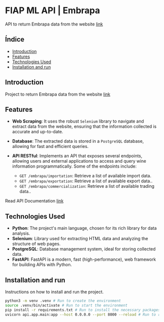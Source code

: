 # FIAP ML API | Embrapa

API to return Embrapa data from the website [link](http://vitibrasil.cnpuv.embrapa.br/index.php)

## Índice

- [Introduction](#introduction)
- [Features](#features)
- [Technologies Used](#technologies-used)
- [Installation and run](#installation-and-run)

## Introduction

Project to return Embrapa data from the website [link](http://vitibrasil.cnpuv.embrapa.br/index.php)

## Features

- **Web Scraping**: It uses the robust `Selenium` library to navigate and extract data from the website, ensuring that the information collected is accurate and up-to-date.
  
- **Database**: The extracted data is stored in a `PostgreSQL` database, allowing for fast and efficient queries.

- **API RESTful**: Implements an API that exposes several endpoints, allowing users and external applications to access and query wine information programmatically. Some of the endpoints include:
  - `GET /embrapa/importation`: Retrieve a list of available import data.
  - `GET /embrapa/exportation`: Retrieve a list of available export data..
  - `GET /embrapa/commercialization`: Retrieve a list of available trading data..

Read API Documentation [link](https://fiap-ml-tech-challenge-stage-1-production.up.railway.app/redoc)
  
## Technologies Used

- **Python**: The project's main language, chosen for its rich library for data analysis.
- **Selenium**: Library used for extracting HTML data and analyzing the structure of web pages.
- **PostgreSQL**: Database management system, ideal for storing collected data.
- **FastAPI**: FastAPI is a modern, fast (high-performance), web framework for building APIs with Python.

## Installation and run

Instructions on how to install and run the project.

```bash
python3 -m venv .venv # Run to create the environment
source .venv/bin/activate # Run to start the environment
pip install -r requirements.txt # Run to install the necessary packages
uvicorn api.app.main:app --host 0.0.0.0 --port 8000 --reload # Run to run in dev mode
```